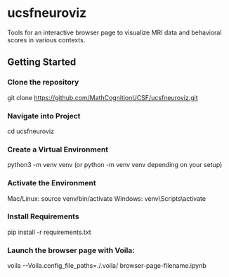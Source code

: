 # ucsfneuroviz
Tools for an interactive browser page to visualize MRI data and behavioral scores in various contexts.

## Getting Started

### Clone the repository
git clone https://github.com/MathCognitionUCSF/ucsfneuroviz.git

### Navigate into Project
cd ucsfneuroviz

### Create a Virtual Environment
python3 -m venv venv (or python -m venv venv depending on your setup)

### Activate the Environment
Mac/Linux: source venv/bin/activate
Windows: venv\Scripts\activate

### Install Requirements
pip install -r requirements.txt

### Launch the browser page with Voila:
voila --Voila.config_file_paths=./.voila/ browser-page-filename.ipynb
